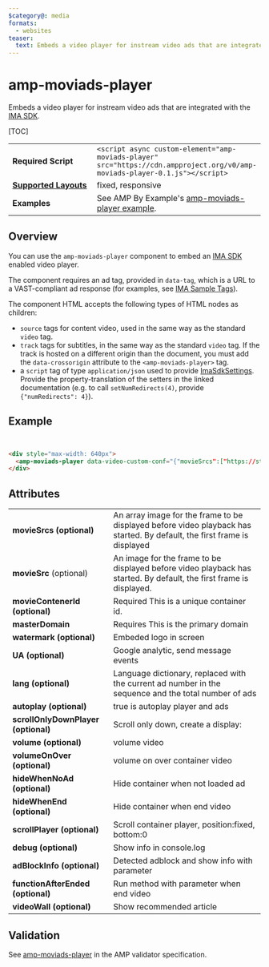 ```yaml
---
$category@: media
formats:
  - websites
teaser:
  text: Embeds a video player for instream video ads that are integrated with the IMA SDK.
---
```


<!---
Copyright 2020 The AMP HTML Authors. All Rights Reserved.

Licensed under the Apache License, Version 2.0 (the "License");
you may not use this file except in compliance with the License.
You may obtain a copy of the License at

      http://www.apache.org/licenses/LICENSE-2.0

Unless required by applicable law or agreed to in writing, software
distributed under the License is distributed on an "AS-IS" BASIS,
WITHOUT WARRANTIES OR CONDITIONS OF ANY KIND, either express or implied.
See the License for the specific language governing permissions and
limitations under the License.
-->

# amp-moviads-player

Embeds a video player for instream video ads that are integrated with
the
<a href="https://developers.google.com/interactive-media-ads/docs/sdks/html5/">IMA SDK</a>.

[TOC]

<table>
  <tr>
    <td width="40%"><strong>Required Script</strong></td>
    <td><code>&lt;script async custom-element="amp-moviads-player" src="https://cdn.ampproject.org/v0/amp-moviads-player-0.1.js">&lt;/script></code></td>
  </tr>
  <tr>
    <td class="col-fourty"><strong><a href="https://amp.dev/documentation/guides-and-tutorials/develop/style_and_layout/control_layout">Supported Layouts</a></strong></td>
    <td>fixed, responsive</td>
  </tr>
  <tr>
    <td width="40%"><strong>Examples</strong></td>
    <td>See AMP By Example's <a href="https://amp.dev/documentation/examples/components/amp-moviads-player/">amp-moviads-player example</a>.</td></td>
  </tr>
</table>

## Overview

You can use the `amp-moviads-player` component to embed an [IMA SDK](https://developers.google.com/interactive-media-ads/docs/sdks/html5/) enabled video player.

The component requires an ad tag, provided in `data-tag`, which is a URL to a
VAST-compliant ad response (for examples, see
[IMA Sample Tags](https://developers.google.com/interactive-media-ads/docs/sdks/html5/tags)).

The component HTML accepts the following types of HTML nodes as children:

- `source` tags for content video, used in the same way as the standard `video` tag.
- `track` tags for subtitles, in the same way as the standard `video` tag. If the track is hosted on a different origin than the document, you must add the `data-crossorigin` attribute to the `<amp-moviads-player>` tag.
- a `script` tag of type `application/json` used to provide [ImaSdkSettings](https://developers.google.com/interactive-media-ads/docs/sdks/html5/v3/apis#ima.ImaSdkSettings). Provide the property-translation of the setters in the linked documentation (e.g. to call `setNumRedirects(4)`, provide `{"numRedirects": 4}`).

## Example

```html


<div style="max-width: 640px">
  <amp-moviads-player data-video-custom-conf="{"movieSrcs":["https://storage1.platform.moviads.pl/224/f/z/7/b/fz7bzymy23_480p.mp4","https://storage1.platform.moviads.pl/224/f/z/7/c/fz7c0oclop_480p.mp4","https://storage1.platform.moviads.pl/224/f/z/7/c/fz7c2lpnjb_480p.mp4"],"movieContenerId":"uniq123","movieSrc":"https://www.videvo.net/videvo_files/converted/2014_02/videos/Clock_Face_2Videvo.mov17947.mp4","moviePosterSrc":"https://img.platform.moviads.pl/9/4/c/c/img_94ccf9798646c9a17dfd8a12f7f7e602_640_360_0_0_0_0_ffffff__fe4a5.jpg","responsive":true,"playerIdConf":"test","masterDomain":"https://player1.platform.moviads.pl/","watermark":null,"maxWidth":"640px","maxHeight":"320px","UA":"UA-70993821-1","lang":"pl","autoplay":true,"volume":1,"uniqueContentId":"cont123","hideWhenNoAd":false,"hideWhenEnd":false,"adBlockInfo":"Test adblock Test adblock Test adblock Test adblock Test adblock Test adblock Test adblock","functionAfterEnded":null,"videoWall":[{"title":"„Obgryzaj, znajduj, wygrywaj” w loterii promującej Ptasie Mleczko od Wedla","poster":"http://tv.wirtualnemedia.pl/movie/11716y7f9cc0c18d0354d74a23cc93ce7482a4.jpg","uri":"http://tv.wirtualnemedia.pl/film/obgryzaj-znajduj-wygrywaj-w-loterii-promujacej-ptasie-mleczko-od-wedla"},{"title":"Zebra zamiast zajączka w wielkanocnej reklamie Czekotubki od Wedla","poster":"http://tv.wirtualnemedia.pl/movie/11487y6a6b921bfe931951e59678eaf9e16739.jpg","uri":"http://tv.wirtualnemedia.pl/film/zebra-zamiast-zajaczka-w-wielkanocnej-reklamie-czekotubki-od-wedla"},{"title":"Zebra i dziecko ze strażnikiem miejskim w bożonarodzeniowym spocie Wedla","poster":"http://tv.wirtualnemedia.pl/movie/11189y231a696f82f6396b5b24c31343c1d9ea.jpg","uri":"http://tv.wirtualnemedia.pl/film/zebra-i-dziecko-ze-straznikiem-miejskim-w-bozonarodzeniowym-spocie-wedla"},{"title":"Czekolada Cookie Wedel - w spocie chłopiec na zebrze odwiedza nauczycielkę","poster":"http://tv.wirtualnemedia.pl/movie/11005y4b447b4d8df80eeadc09d89a1f4627b0.jpg","uri":"http://tv.wirtualnemedia.pl/film/czekolada-cookie-wedel-w-spocie-chlopiec-na-zebrze-odwiedza-nauczycielke"},{"title":"Chłopiec na gadającej zebrze w reklamie Wedla","poster":"http://tv.wirtualnemedia.pl/movie/10798y188278b9fe259dec1b1652d21d61fa02.jpg","uri":"http://tv.wirtualnemedia.pl/film/chlopiec-na-gadajacej-zebrze-w-reklamie-wedla"},{"title":"Jogurt Fantasia z czekoladą Wedel - reklama","poster":"http://tv.wirtualnemedia.pl/movie/10431yc0b2b4614ecc29e5a5101d5fd1b493f9.jpg","uri":"http://tv.wirtualnemedia.pl/film/jogurt-fantasia-z-czekolada-wedel-reklama"},{"title":"Impreza u Wargorra w urodzinowej kampanii batonów Pawełek","poster":"http://tv.wirtualnemedia.pl/movie/10415y36cba8833a8c1f55bba182f8ab5f3009.jpg","uri":"http://tv.wirtualnemedia.pl/film/impreza-u-wargorra-w-urodzinowej-kampanii-batonow-pawelek"},{"title":"Wedlanoc w wielkanocnej reklamie słodyczy Wedel","poster":"http://tv.wirtualnemedia.pl/movie/10288y2a277682900aea116f4c1947339444f0.jpg","uri":"http://tv.wirtualnemedia.pl/film/wedlanoc-w-wielkanocnej-reklamie-slodyczy-wedel"}]}" height="1" width="2" layout="responsive" responsive></amp-moviads-player>
</div>
```

## Attributes

<table>
  <tr>
    <td width="40%"><strong>movieSrcs (optional)</strong></td>
    <td>An array image for the frame to be displayed before video playback has started. By default, the first frame is displayed</td>
  </tr>
  <tr>
    <td width="40%"><strong>movieSrc</strong> (optional)</td>
    <td>An image for the frame to be displayed before video playback has started. By default, the first frame is displayed.
</td>
  </tr>
  <tr>
    <td width="40%"><strong>movieContenerId (optional)</strong></td>
    <td>Required This is a unique container id.</td>
  </tr>
  <tr>
    <td width="40%"><strong>masterDomain</strong></td>
    <td>Requires This is the primary domain</td>
  </tr>
  <tr>
    <td width="40%"><strong>watermark (optional)</strong></td>
    <td>Embeded logo in screen</td>
  </tr>
  <tr>
  <tr>
      <td width="40%"><strong>UA (optional)</strong></td>
      <td>Google analytic, send message events</td>
  </tr>
  <tr>
    <td width="40%"><strong>lang (optional)</strong></td>
    <td>Language dictionary, replaced with the current ad number in the sequence and the total number of ads</td>
  </tr>
  <tr>
      <td width="40%"><strong>autoplay (optional)</strong></td>
      <td>true is autoplay player and ads</td>
  </tr>
  <tr>
      <td width="40%"><strong>scrollOnlyDownPlayer (optional)</strong></td>
      <td>Scroll only down, create a display:</td>
  </tr>
    <tr>
        <td width="40%"><strong>volume (optional)</strong></td>
        <td>volume video</td>
    </tr>
    <tr>
        <td width="40%"><strong>volumeOnOver (optional)</strong></td>
        <td>volume on over container video</td>
    </tr>
    <tr>
        <td width="40%"><strong>hideWhenNoAd (optional)</strong></td>
        <td>Hide container when not loaded ad</td>
    </tr>
    <tr>
        <td width="40%"><strong>hideWhenEnd (optional)</strong></td>
        <td>Hide container when end video</td>
    </tr>
    <tr>
        <td width="40%"><strong>scrollPlayer (optional)</strong></td>
        <td>Scroll container player, position:fixed, bottom:0</td>
    </tr>
    <tr>
        <td width="40%"><strong>debug (optional)</strong></td>
        <td>Show info in console.log</td>
    </tr>
    <tr>
        <td width="40%"><strong>adBlockInfo (optional)</strong></td>
        <td>Detected adblock and show info with parameter</td>
    </tr>
    <tr>
        <td width="40%"><strong>functionAfterEnded (optional)</strong></td>
        <td>Run method with parameter when end video</td>
    </tr>
    <tr>
        <td width="40%"><strong>videoWall (optional)</strong></td>
        <td>Show recommended article</td>
    </tr>   
</table>

## Validation

See [amp-moviads-player](https://github.com/ampproject/amphtml/blob/master/extensions/amp-moviads-player/validator-amp-moviads-player.protoascii) in the AMP validator specification.
